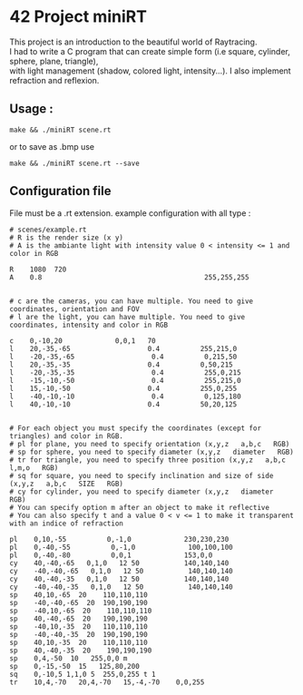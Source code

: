 # 42 Project miniRT

This project is an introduction to the beautiful world of Raytracing.  
I had to write a C program that can create simple form (i.e square, cylinder, sphere, plane, triangle),  
with light management (shadow, colored light, intensity...). 
I also implement refraction and reflexion.

## Usage :

`make && ./miniRT scene.rt`  

or to save as .bmp use 

`make && ./miniRT scene.rt --save`

## Configuration file

File must be a .rt extension. 
example configuration with all type :  
```
# scenes/example.rt
# R is the render size (x y)
# A is the ambiante light with intensity value 0 < intensity <= 1 and color in RGB

R    1080  720
A    0.8                                        255,255,255


# c are the cameras, you can have multiple. You need to give coordinates, orientation and FOV
# l are the light, you can have multiple. You need to give coordinates, intensity and color in RGB

c    0,-10,20             0,0,1   70
l    20,-35,-65                   0.4          255,215,0
l    -20,-35,-65                   0.4          0,215,50
l    20,-35,-35                   0.4          0,50,215
l    -20,-35,-35                   0.4          255,0,215
l    -15,-10,-50                   0.4          255,215,0
l    15,-10,-50                   0.4          255,0,255
l    -40,-10,-10                   0.4          0,125,180
l    40,-10,-10                   0.4          50,20,125


# For each object you must specify the coordinates (except for triangles) and color in RGB.
# pl for plane, you need to specify orientation (x,y,z   a,b,c   RGB)
# sp for sphere, you need to specify diameter (x,y,z   diameter   RGB)
# tr for triangle, you need to specify three position (x,y,z   a,b,c  l,m,o   RGB)
# sq for square, you need to specify inclination and size of side (x,y,z   a,b,c   SIZE   RGB)
# cy for cylinder, you need to specify diameter (x,y,z   diameter   RGB)
# You can specify option m after an object to make it reflective
# You can also specify t and a value 0 < v <= 1 to make it transparent with an indice of refraction

pl    0,10,-55          0,-1,0             230,230,230
pl    0,-40,-55          0,-1,0             100,100,100
pl    0,-40,-80          0,0,1             153,0,0
cy    40,-40,-65   0,1,0   12 50           140,140,140
cy    -40,-40,-65   0,1,0   12 50           140,140,140
cy    40,-40,-35   0,1,0   12 50           140,140,140
cy    -40,-40,-35   0,1,0   12 50           140,140,140
sp    40,10,-65  20    110,110,110
sp    -40,-40,-65  20  190,190,190
sp    -40,10,-65  20    110,110,110
sp    40,-40,-65  20   190,190,190
sp    -40,10,-35  20   110,110,110
sp    -40,-40,-35  20  190,190,190
sp    40,10,-35  20    110,110,110
sp    40,-40,-35  20    190,190,190
sp    0,4,-50  10   255,0,0 m
sp    0,-15,-50  15   125,80,200
sq    0,-10,5 1,1,0 5  255,0,255 t 1
tr    10,4,-70   20,4,-70   15,-4,-70    0,0,255
```

